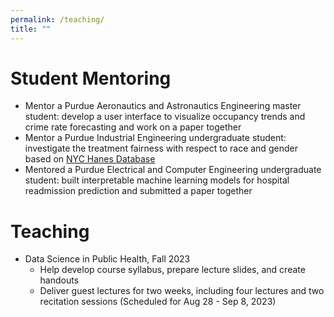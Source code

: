 ```yaml
---
permalink: /teaching/
title: ""
---
```

# Student Mentoring
- Mentor a Purdue Aeronautics and Astronautics Engineering master student: develop a user interface to visualize occupancy trends and crime rate forecasting and work on a paper together
- Mentor a Purdue Industrial Engineering undergraduate student: investigate the treatment fairness with respect to race and gender based on [NYC Hanes Database](https://www.nyc.gov/site/doh/data/data-sets/nyc-hanes-info.page)
- Mentored a Purdue Electrical and Computer Engineering undergraduate student: built interpretable machine learning models for hospital readmission prediction and submitted a paper together

# Teaching
- Data Science in Public Health, Fall 2023
	- Help develop course syllabus, prepare lecture slides, and create handouts
	- Deliver guest lectures for two weeks, including four lectures and two recitation sessions (Scheduled for Aug 28 - Sep 8, 2023)
